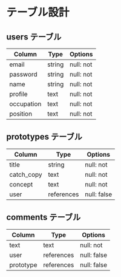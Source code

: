 # テーブル設計

## users テーブル

| Column             | Type   | Options     |
| ------------------ | ------ | ----------- |
| email              | string | null: not   |
| password           | string | null: not   |
| name               | string | null: not   |
| profile            | text   | null: not   |
| occupation         | text   | null: not   |
| position           | text   | null: not   |

## prototypes テーブル

| Column      | Type       | Options     |
| ------      | ------     | ----------- |
| title       | string     | null: not   |
| catch_copy  | text       | null: not   |
| concept     | text       | null: not   |
| user        | references | null: false |

## comments テーブル

| Column      | Type       | Options     |
| ------      | ------     | ----------- |
| text        | text       | null: not   |
| user        | references | null: false |
| prototype   | references | null: false |

